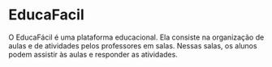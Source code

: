 # EducaFacil
O EducaFácil é uma plataforma educacional. Ela consiste na organização de aulas e de atividades pelos professores em salas. Nessas salas, os alunos podem assistir às aulas e responder as atividades.
